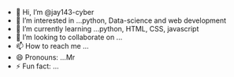 - 👋 Hi, I’m @jay143-cyber
- 👀 I’m interested in ...python, Data-science and web development
- 🌱 I’m currently learning ...python, HTML, CSS, javascript
- 💞️ I’m looking to collaborate on ...
- 📫 How to reach me ...
- 😄 Pronouns: ...Mr
- ⚡ Fun fact: ...

<!---
jay143-cyber/jay143-cyber is a ✨ special ✨ repository because its `README.md` (this file) appears on your GitHub profile.
You can click the Preview link to take a look at your changes.
--->
